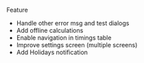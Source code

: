 Feature
- Handle other error msg and test dialogs
- Add offline calculations
- Enable navigation in timings table
- Improve settings screen (multiple screens)
- Add Holidays notification
